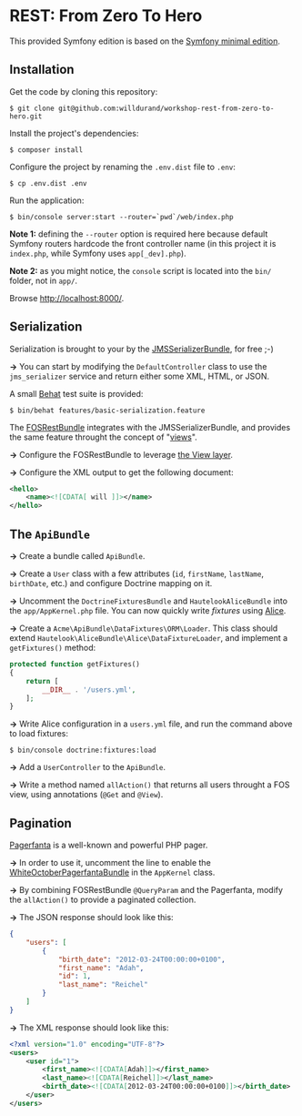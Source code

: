 REST: From Zero To Hero
=======================

This provided Symfony edition is based on the [Symfony minimal
edition](https://github.com/beberlei/symfony-minimal-distribution).


## Installation

Get the code by cloning this repository:

    $ git clone git@github.com:willdurand/workshop-rest-from-zero-to-hero.git

Install the project's dependencies:

    $ composer install

Configure the project by renaming the `.env.dist` file to `.env`:

    $ cp .env.dist .env

Run the application:

    $ bin/console server:start --router=`pwd`/web/index.php

**Note 1:** defining the `--router` option is required here because default
Symfony routers hardcode the front controller name (in this project it is
`index.php`, while Symfony uses `app[_dev].php`).

**Note 2:** as you might notice, the `console` script is located into the `bin/`
folder, not in `app/`.

Browse [http://localhost:8000/](http://localhost:8000/).


## Serialization

Serialization is brought to your by the
[JMSSerializerBundle](http://jmsyst.com/bundles/JMSSerializerBundle), for free
;-)

**->** You can start by modifying the `DefaultController` class to use the
`jms_serializer` service and return either some XML, HTML, or JSON.

A small [Behat](http://docs.behat.org) test suite is provided:

    $ bin/behat features/basic-serialization.feature

The [FOSRestBundle](https://github.com/FriendsOfSymfony/FOSRestBundle)
integrates with the JMSSerializerBundle, and provides the same feature throught
the concept of
"[views](http://symfony.com/doc/master/bundles/FOSRestBundle/2-the-view-layer.html)".

**->** Configure the FOSRestBundle to leverage [the View
layer](http://symfony.com/doc/master/bundles/FOSRestBundle/2-the-view-layer.html).

**->** Configure the XML output to get the following document:

```xml
<hello>
    <name><![CDATA[ will ]]></name>
</hello>
```

## The `ApiBundle`

**->** Create a bundle called `ApiBundle`.

**->** Create a `User` class with a few attributes (`id`, `firstName`, `lastName`,
`birthDate`, etc.) and configure Doctrine mapping on it.

**->** Uncomment the `DoctrineFixturesBundle` and `HautelookAliceBundle` into the
`app/AppKernel.php` file. You can now quickly write _fixtures_ using
[Alice](https://github.com/nelmio/alice/blob/master/README.md).

**->** Create a `Acme\ApiBundle\DataFixtures\ORM\Loader`. This class should extend
`Hautelook\AliceBundle\Alice\DataFixtureLoader`, and implement a `getFixtures()`
method:

```php
protected function getFixtures()
{
    return [
        __DIR__ . '/users.yml',
    ];
}
```

**->** Write Alice configuration in a `users.yml` file, and run the command above to
load fixtures:

    $ bin/console doctrine:fixtures:load

**->** Add a `UserController` to the `ApiBundle`.

**->** Write a method named `allAction()` that returns all users throught a FOS
view, using annotations (`@Get` and `@View`).


## Pagination

[Pagerfanta](https://github.com/whiteoctober/Pagerfanta) is a well-known and
powerful PHP pager.

**->** In order to use it, uncomment the line to enable the
[WhiteOctoberPagerfantaBundle](https://github.com/whiteoctober/WhiteOctoberPagerfantaBundle)
in the `AppKernel` class.

**->** By combining FOSRestBundle `@QueryParam` and the Pagerfanta, modify the
`allAction()` to provide a paginated collection.

**->** The JSON response should look like this:

```json
{
    "users": [
        {
            "birth_date": "2012-03-24T00:00:00+0100",
            "first_name": "Adah",
            "id": 1,
            "last_name": "Reichel"
        }
    ]
}
```

**->** The XML response should look like this:

```xml
<?xml version="1.0" encoding="UTF-8"?>
<users>
    <user id="1">
        <first_name><![CDATA[Adah]]></first_name>
        <last_name><![CDATA[Reichel]]></last_name>
        <birth_date><![CDATA[2012-03-24T00:00:00+0100]]></birth_date>
    </user>
</users>
```
